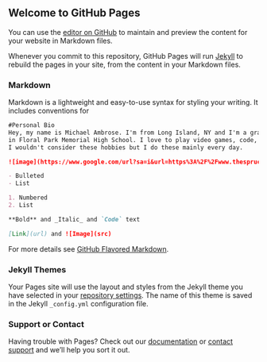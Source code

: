 ## Welcome to GitHub Pages

You can use the [editor on GitHub](https://github.com/ma8540/swen101.github.io/edit/main/README.md) to maintain and preview the content for your website in Markdown files.

Whenever you commit to this repository, GitHub Pages will run [Jekyll](https://jekyllrb.com/) to rebuild the pages in your site, from the content in your Markdown files.

### Markdown

Markdown is a lightweight and easy-to-use syntax for styling your writing. It includes conventions for

```markdown
#Personal Bio
Hey, my name is Michael Ambrose. I'm from Long Island, NY and I'm a graduate from the class of 2020
in Floral Park Memorial High School. I love to play video games, code, and hangout with friends. 
I wouldn't consider these hobbies but I do these mainly every day.

![image](https://www.google.com/url?sa=i&url=https%3A%2F%2Fwww.thespruceeats.com%2Fgluten-free-new-york-cheesecake-1450985&psig=AOvVaw3PEsJ8pRPtfxg--IqFd1px&ust=1602369358356000&source=images&cd=vfe&ved=0CAIQjRxqFwoTCMjuh7DJqOwCFQAAAAAdAAAAABAN)

- Bulleted
- List

1. Numbered
2. List

**Bold** and _Italic_ and `Code` text

[Link](url) and ![Image](src)
```

For more details see [GitHub Flavored Markdown](https://guides.github.com/features/mastering-markdown/).

### Jekyll Themes

Your Pages site will use the layout and styles from the Jekyll theme you have selected in your [repository settings](https://github.com/ma8540/swen101.github.io/settings). The name of this theme is saved in the Jekyll `_config.yml` configuration file.

### Support or Contact

Having trouble with Pages? Check out our [documentation](https://docs.github.com/categories/github-pages-basics/) or [contact support](https://github.com/contact) and we’ll help you sort it out.
